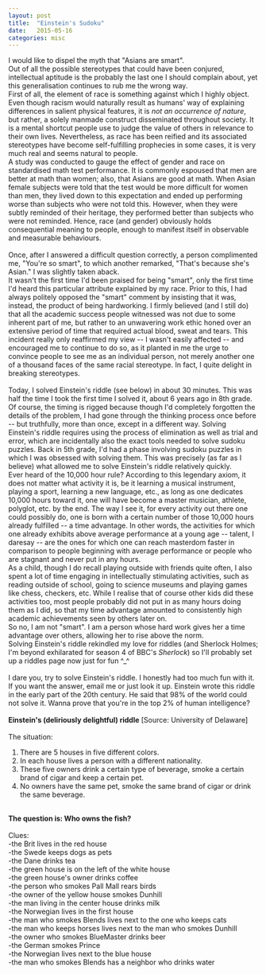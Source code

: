 ```yaml
---
layout: post
title:  "Einstein's Sudoku"
date:   2015-05-16 
categories: misc
---
```

I would like to dispel the myth that "Asians are smart". <br>
Out of all the possible stereotypes that could have been conjured, intellectual aptitude is the probably the last one I should complain about, yet this generalisation continues to rub me the wrong way. <br>
First of all, the element of race is something against which I highly object. Even though racism would naturally result as humans' way of explaining differences in salient physical features, it is <i>not an occurrence of nature</i>, but rather, a solely manmade construct disseminated throughout society. It is a mental shortcut people use to judge the value of others in relevance to their own lives. Nevertheless, as race has been reified and its associated stereotypes have become self-fulfilling prophecies in some cases, it is very much real and seems natural to people. <br>
A study was conducted to gauge the effect of gender and race on standardised math test performance. It is commonly espoused that men are better at math than women; also, that Asians are good at math. When Asian female subjects were told that the test would be more difficult for women than men, they lived down to this expectation and ended up performing worse than subjects who were not told this. However, when they were subtly reminded of their heritage, they performed better than subjects who were not reminded. Hence, race (and gender) obviously holds consequential meaning to people, enough to manifest itself in observable and measurable behaviours. <br>
<br>
Once, after I answered a difficult question correctly, a person complimented me, "You're so smart", to which another remarked, "That's because she's Asian." I was slightly taken aback. <br>
It wasn't the first time I'd been praised for being "smart", only the first time I'd heard this particular attribute explained by my race. Prior to this, I had always politely opposed the "smart" comment by insisting that it was, instead, the product of being hardworking. I firmly believed (and I still do) that all the academic success people witnessed was not due to some inherent part of me, but rather to an unwavering work ethic honed over an extensive period of time that required actual blood, sweat and tears. This incident really only reaffirmed my view -- I wasn't easily affected -- and encouraged me to continue to do so, as it planted in me the urge to convince people to see me as an individual person, not merely another one of a thousand faces of the same racial stereotype. In fact, I quite delight in breaking stereotypes. <br>
<br>
Today, I solved Einstein's riddle (see below) in about 30 minutes. This was half the time I took the first time I solved it, about 6 years ago in 8th grade. Of course, the timing is rigged because though I'd completely forgotten the details of the problem, I had gone through the thinking process once before -- but truthfully, more than once, except in a different way. Solving Einstein's riddle requires using the process of elimination as well as trial and error, which are incidentally also the exact tools needed to solve sudoku puzzles. Back in 5th grade, I'd had a phase involving sudoku puzzles in which I was obsessed with solving them. This was precisely (as far as I believe) what allowed me to solve Einstein's riddle relatively quickly. <br>
Ever heard of the 10,000 hour rule? According to this legendary axiom, it does not matter what activity it is, be it learning a musical instrument, playing a sport, learning a new language, etc., as long as one dedicates 10,000 hours toward it, one will have become a master musician, athlete, polyglot, etc. by the end. The way I see it, for every activity out there one could possibly do, one is born with a certain number of those 10,000 hours already fulfilled -- a time advantage. In other words, the activities for which one already exhibits above average performance at a young age -- talent, I daresay -- are the ones for which one can reach masterdom faster in comparison to people beginning with average performance or people who are stagnant and never put in any hours. <br>
As a child, though I do recall playing outside with friends quite often, I also spent a lot of time engaging in intellectually stimulating activities, such as reading outside of school, going to science museums and playing games like chess, checkers, etc. While I realise that of course other kids did these activities too, most people probably did not put in as many hours doing them as I did, so that my time advantage amounted to consistently high academic achievements seen by others later on. <br>
So no, I am not "smart". I am a person whose hard work gives her a time advantage over others, allowing her to rise above the norm. <br>
Solving Einstein's riddle rekindled my love for riddles (and Sherlock Holmes; I'm beyond exhilarated for season 4 of BBC's <i>Sherlock</i>) so I'll probably set up a riddles page now just for fun ^_^ <br>
<br>
I dare you, try to solve Einstein's riddle. I honestly had too much fun with it. If you want the answer, email me or just look it up. Einstein wrote this riddle in the early part of the 20th century. He said that 98% of the world could not solve it. Wanna prove that you're in the top 2% of human intelligence?<br>
<br>
<strong>Einstein's (deliriously delightful) riddle</strong> [Source: University of Delaware]<br>
<br>
The situation:<br>
1. There are 5 houses in five different colors.<br>
2. In each house lives a person with a different nationality.<br>
3. These five owners drink a certain type of beverage, smoke a certain brand of cigar and keep a certain pet.<br>
4. No owners have the same pet, smoke the same brand of cigar or drink the same beverage.<br>
<br>
<strong>The question is: Who owns the fish?</strong><br>
<br>
Clues:<br>
-the Brit lives in the red house<br>
-the Swede keeps dogs as pets<br>
-the Dane drinks tea<br>
-the green house is on the left of the white house<br>
-the green house's owner drinks coffee<br>
-the person who smokes Pall Mall rears birds<br>
-the owner of the yellow house smokes Dunhill<br>
-the man living in the center house drinks milk<br>
-the Norwegian lives in the first house<br>
-the man who smokes Blends lives next to the one who keeps cats<br>
-the man who keeps horses lives next to the man who smokes Dunhill<br>
-the owner who smokes BlueMaster drinks beer<br>
-the German smokes Prince<br>
-the Norwegian lives next to the blue house<br>
-the man who smokes Blends has a neighbor who drinks water







